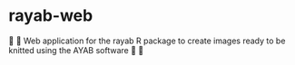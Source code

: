 # rayab-web
🤖 🧶 Web application for the rayab R package to create images ready to be knitted using the AYAB software 🤖 🧶 
